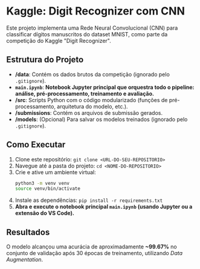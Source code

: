# Kaggle: Digit Recognizer com CNN

Este projeto implementa uma Rede Neural Convolucional (CNN) para classificar dígitos manuscritos do dataset MNIST, como parte da competição do Kaggle "Digit Recognizer".

## Estrutura do Projeto
- **/data**: Contém os dados brutos da competição (ignorado pelo `.gitignore`).
- **`main.ipynb`**: **Notebook Jupyter principal que orquestra todo o pipeline: análise, pré-processamento, treinamento e avaliação.**
- **/src**: Scripts Python com o código modularizado (funções de pré-processamento, arquitetura do modelo, etc.).
- **/submissions**: Contém os arquivos de submissão gerados.
- **/models**: (Opcional) Para salvar os modelos treinados (ignorado pelo `.gitignore`).

## Como Executar
1. Clone este repositório: `git clone <URL-DO-SEU-REPOSITORIO>`
2. Navegue até a pasta do projeto: `cd <NOME-DO-REPOSITORIO>`
3. Crie e ative um ambiente virtual:
   ```bash
   python3 -m venv venv
   source venv/bin/activate
   ```
4. Instale as dependências: `pip install -r requirements.txt`
5. **Abra e execute o notebook principal `main.ipynb` (usando Jupyter ou a extensão do VS Code).**

## Resultados
O modelo alcançou uma acurácia de aproximadamente **~99.67%** no conjunto de validação após 30 épocas de treinamento, utilizando *Data Augmentation*.